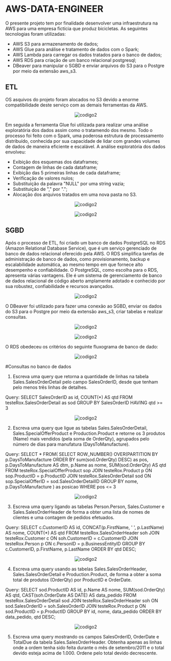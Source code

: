# AWS-DATA-ENGINEER

O presente projeto tem por finalidade desenvolver uma infraestrutura na AWS para uma empresa fictícia que produz bicicletas. As seguintes tecnologias foram utilizadas:

- AWS S3 para armazenamento de dados;
- AWS Glue para análise e tratamento de dados com o Spark;
- AWS Lambda para carregar os dados tratados para o banco de dados;
- AWS RDS para criação de um banco relacional postgresql;
- DBeaver para manipular o SGBD e enviar arquivos do S3 para o Postgre por meio da extensão aws_s3.

## ETL

OS asquivos do projeto foram alocados no S3 devido a enorme compatibilidade deste serviço com as demais ferramentas da AWS.

<p align="center">
    <img src="https://imgur.com/jqXSuk7.png" alt="codigo2">
</p>

  Em seguida a ferramenta Glue foi utilizada para realizar uma análise exploratória dos dados assim como o tratamendo dos mesmo. Todo o processo foi feito com o Spark,  uma poderosa estrutura de processamento distribuído, conhecida por sua capacidade de lidar com grandes volumes de dados de maneira eficiente e escalável. A análise  exploratória dos dados envolveu:

  - Exibição dos esquemas dos dataframes;
  - Contagem de linhas de cada dataframe;
  - Exibição das 5 primeiras linhas de cada dataframe;
  - Verificação de valores nulos;
  - Substituição da palavra "NULL" por uma string vazia;
  - Substituição de "," por ".";
  - Alocação dos arquivos tratados em uma nova pasta no S3.

<p align="center">
    <img src="https://imgur.com/RAQ79bU.png" alt="codigo2">
</p>

<p align="center">
    <img src="https://imgur.com/Rufrio0.png" alt="codigo2">
</p>

## SGBD

Após o processo de ETL, foi criado um banco de dados PostgreSQL no RDS (Amazon Relational Database Service), que é um serviço gerenciado de banco de dados relacional oferecido pela AWS. O RDS simplifica tarefas de administração de banco de dados, como provisionamento, backup e escalabilidade automática, ao mesmo tempo em que fornece alto desempenho e confiabilidade. O PostgreSQL, como escolha para o RDS, apresenta várias vantagens. Ele é um sistema de gerenciamento de banco de dados relacional de código aberto amplamente adotado e conhecido por sua robustez, confiabilidade e recursos avançados.

<p align="center">
    <img src="https://imgur.com/DeTOMuE.png" alt="codigo2">
</p>

O DBeaver foi utilizado para fazer uma conexão ao SGBD, enviar os dados do S3 para o Postgre por meio da extensão aws_s3, criar tabelas e realizar consultas.  

<p align="center">
    <img src="https://imgur.com/93NFuJz.png" alt="codigo2">
</p>


<p align="center">
    <img src="https://imgur.com/jy5uUQR.png" alt="codigo2">
</p>

O RDS obedeceu os critérios do seguinte fluxograma de banco de dado:

<p align="center">
    <img src="https://imgur.com/rzlln1o.png" alt="codigo2">
</p>

#Consultas no banco de dados

1) Escreva uma query que retorna a quantidade de linhas na tabela Sales.SalesOrderDetail pelo campo SalesOrderID, desde que tenham pelo menos três linhas de detalhes.

Query:
SELECT 
	SalesOrderID as id, 
	COUNT(*) AS qtd 
FROM testeRox.SalesOrderDetail as sod
GROUP BY SalesOrderID
HAVING qtd >= 3

<p align="center">
    <img src="https://imgur.com/zrmxWpF.png" alt="codigo2">
</p>

2) Escreva uma query que ligue as tabelas Sales.SalesOrderDetail, Sales.SpecialOfferProduct e Production.Product e retorne os 3 produtos (Name) mais vendidos (pela soma de OrderQty), agrupados pelo número de dias para manufatura (DaysToManufacture).

Query:
SELECT * 
FROM(
  SELECT 
  	ROW_NUMBER() OVER(PARTITION BY p.DaysToManufacture ORDER BY sum(sod.OrderQty) DESC) as pos,
  	p.DaysToManufacture AS dtm,
    	p.Name as nome,
    	SUM(sod.OrderQty) AS qtd
  FROM testeRox.SpecialOfferProduct sop 
  JOIN testeRox.Product p ON sop.ProductID = p.ProductID
  JOIN testeRox.SalesOrderDetail sod ON sop.SpecialOfferID = sod.SalesOrderDetailID
  GROUP BY nome, p.DaysToManufacture
  ) as posicao
WHERE pos <= 3

<p align="center">
    <img src="https://imgur.com/ptUMM5I.png" alt="codigo2">
</p>

3) Escreva uma query ligando as tabelas Person.Person, Sales.Customer e Sales.SalesOrderHeader de forma a obter uma lista de nomes de clientes e uma contagem de pedidos efetuados.

Query:
SELECT
	c.CustomerID AS id,
	CONCAT(p.FirstName, ' ', p.LastName) AS nome, 
	COUNT(*) AS qtd
FROM testeRox.SalesOrderHeader soh
JOIN testeRox.Customer c ON soh.CustomerID = c.CustomerID
JOIN testeRox.Person p ON c.PersonID = p.BusinessEntityID 
GROUP BY c.CustomerID, p.FirstName, p.LastName
ORDER BY qtd DESC;

<p align="center">
    <img src="https://imgur.com/aUDbbhx.png" alt="codigo2">
</p>


4) Escreva uma query usando as tabelas Sales.SalesOrderHeader, Sales.SalesOrderDetail e Production.Product, de forma a obter a soma total de produtos (OrderQty) por ProductID e OrderDate.

Query:
SELECT
    sod.ProductID AS id,
    p.Name AS nome,
    SUM(sod.OrderQty) AS qtd,
    CAST(soh.OrderDate AS DATE) AS data_pedido
FROM testeRox.SalesOrderDetail sod
JOIN testeRox.SalesOrderHeader soh ON sod.SalesOrderID = soh.SalesOrderID
JOIN testeRox.Product p ON sod.ProductID = p.ProductID
GROUP BY id, nome, data_pedido
ORDER BY data_pedido, qtd DESC;

<p align="center">
    <img src="https://imgur.com/U1sEXsA.png" alt="codigo2">
</p>


5) Escreva uma query mostrando os campos SalesOrderID, OrderDate e TotalDue da tabela Sales.SalesOrderHeader. Obtenha apenas as linhas onde a ordem tenha sido feita durante o mês de setembro/2011 e o total devido esteja acima de 1.000. Ordene pelo total devido decrescente.

